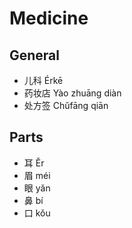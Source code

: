 # Medicine
## General
* 儿科 Érkē
* 药妆店 Yào zhuāng diàn
* 处方签 Chǔfāng qiān

## Parts
* 耳 Ěr
* 眉 méi
* 眼 yǎn
* 鼻 bí
* 口 kǒu
